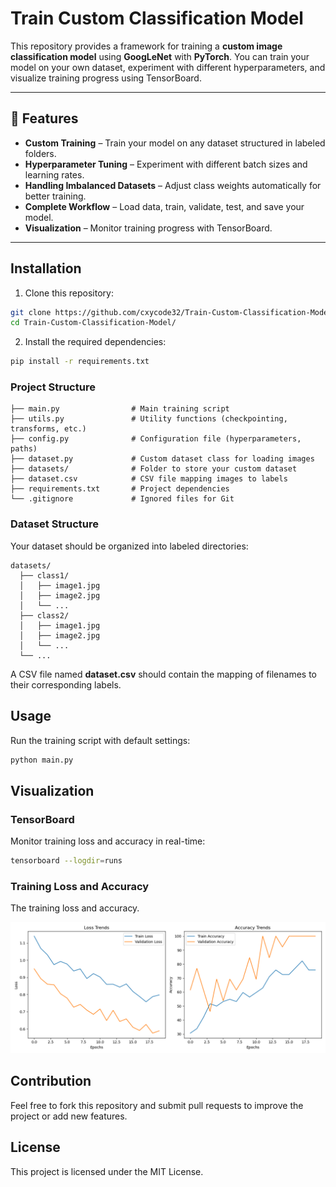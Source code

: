 # Train Custom Classification Model

This repository provides a framework for training a **custom image classification model** using **GoogLeNet** with **PyTorch**. You can train your model on your own dataset, experiment with different hyperparameters, and visualize training progress using TensorBoard.

---

## 🚀 Features

- **Custom Training** – Train your model on any dataset structured in labeled folders.
- **Hyperparameter Tuning** – Experiment with different batch sizes and learning rates.
- **Handling Imbalanced Datasets** – Adjust class weights automatically for better training.
- **Complete Workflow** – Load data, train, validate, test, and save your model.
- **Visualization** – Monitor training progress with TensorBoard.

---

## Installation

1. Clone this repository:
```bash
git clone https://github.com/cxycode32/Train-Custom-Classification-Model.git
cd Train-Custom-Classification-Model/
```

2. Install the required dependencies:
```bash
pip install -r requirements.txt
```

### Project Structure
```
├── main.py                # Main training script
├── utils.py               # Utility functions (checkpointing, transforms, etc.)
├── config.py              # Configuration file (hyperparameters, paths)
├── dataset.py             # Custom dataset class for loading images
├── datasets/              # Folder to store your custom dataset
├── dataset.csv            # CSV file mapping images to labels
├── requirements.txt       # Project dependencies
└── .gitignore             # Ignored files for Git
```

### Dataset Structure
Your dataset should be organized into labeled directories:
```
datasets/
  ├── class1/
  │   ├── image1.jpg
  │   ├── image2.jpg
  │   └── ...
  ├── class2/
  │   ├── image1.jpg
  │   ├── image2.jpg
  │   └── ...
  └── ...
```
A CSV file named **dataset.csv** should contain the mapping of filenames to their corresponding labels.


## Usage

Run the training script with default settings:
```bash
python main.py
```


## Visualization

### TensorBoard

Monitor training loss and accuracy in real-time:
```bash
tensorboard --logdir=runs
```

### Training Loss and Accuracy

The training loss and accuracy.

![Training Loss And Accuracy](./assets/training-loss-and-accuracy.png)


## Contribution

Feel free to fork this repository and submit pull requests to improve the project or add new features.


## License

This project is licensed under the MIT License.
